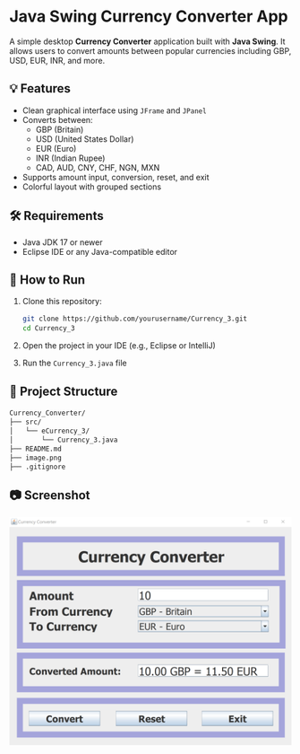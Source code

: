 

# Java Swing Currency Converter App

A simple desktop **Currency Converter** application built with **Java Swing**. It allows users to convert amounts between popular currencies including GBP, USD, EUR, INR, and more.

## 💡 Features

- Clean graphical interface using `JFrame` and `JPanel`
- Converts between:
  - GBP (Britain)
  - USD (United States Dollar)
  - EUR (Euro)
  - INR (Indian Rupee)
  - CAD, AUD, CNY, CHF, NGN, MXN
- Supports amount input, conversion, reset, and exit
- Colorful layout with grouped sections

## 🛠️ Requirements

- Java JDK 17 or newer
- Eclipse IDE or any Java-compatible editor

## 🚀 How to Run

1. Clone this repository:

   ```bash
   git clone https://github.com/yourusername/Currency_3.git
   cd Currency_3
   ```

2. Open the project in your IDE (e.g., Eclipse or IntelliJ)

3. Run the `Currency_3.java` file

## 📁 Project Structure

```
Currency_Converter/
├── src/
│   └── eCurrency_3/
│       └── Currency_3.java
├── README.md
├── image.png
├── .gitignore

```

## 📷 Screenshot

![App UI](/image.png)



